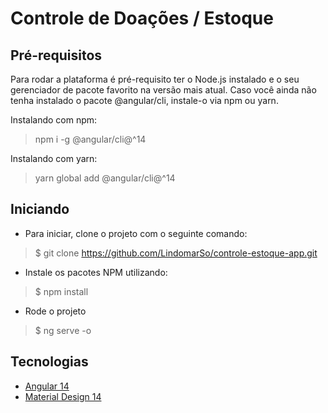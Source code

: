 # Controle de Doações / Estoque

## Pré-requisitos

Para rodar a plataforma é pré-requisito ter o Node.js instalado e o seu gerenciador de pacote favorito na versão mais atual. Caso você ainda não tenha instalado o pacote @angular/cli, instale-o via npm ou yarn.

Instalando com npm:

> npm i -g @angular/cli@^14

Instalando com yarn:

> yarn global add @angular/cli@^14

## Iniciando
- Para iniciar, clone o projeto com o seguinte comando: 

> $ git clone https://github.com/LindomarSo/controle-estoque-app.git

- Instale os pacotes NPM utilizando:

> $ npm install

- Rode o projeto

> $ ng serve -o


## Tecnologias
- [Angular 14](https://angular.io/)
- [Material Design 14](https://material.angular.io/)
